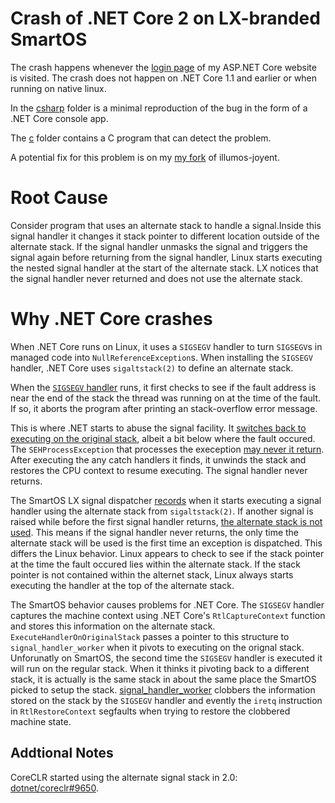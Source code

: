 
# Crash of .NET Core 2 on LX-branded SmartOS

The crash happens whenever the [login page](https://github.com/AustinWise/DinnerKillPoints/blob/master/src/DkpWeb/Views/Account/Login.cshtml)
of my ASP.NET Core website is visited. The crash does not happen on .NET Core 1.1
and earlier or when running on native linux.

In the [csharp](./csharp) folder is a minimal reproduction of the bug in the
form of a .NET Core console app.

The [c](./c) folder contains a C program that can detect the problem.

A potential fix for this problem is on my
[my fork](https://github.com/AustinWise/illumos-joyent/tree/austin/FixLinuxSigs)
of illumos-joyent.

# Root Cause

Consider program that uses an alternate stack to handle a signal.Inside this
signal handler it changes it stack pointer to different location outside of the
alternate stack. If the signal handler unmasks the signal and triggers the
signal again before returning from the signal handler, Linux starts executing
the nested signal handler at the start of the alternate stack.
LX notices that the signal handler never returned and does not use the alternate
stack.

# Why .NET Core crashes

When .NET Core runs on Linux, it uses a `SIGSEGV` handler to turn `SIGSEGV`s in
managed code into `NullReferenceException`s.
When installing the `SIGSEGV` handler, .NET Core uses `sigaltstack(2)` to define
an alternate stack.

When the
[`SIGSEGV` handler](https://github.com/dotnet/coreclr/blob/release/2.0.0/src/pal/src/exception/signal.cpp#L449)
runs, it first checks to see if the fault address
is near the end of the stack the thread was running on at the time of the fault.
If so, it aborts the program after printing an stack-overflow error message.

This is where .NET starts to abuse the signal facility. It
[switches back to executing on the original stack](https://github.com/dotnet/coreclr/blob/release/2.0.0/src/pal/src/arch/amd64/signalhandlerhelper.cpp),
albeit a bit below where the fault occured.
The `SEHProcessException` that processes the exeception
[may never it return](https://github.com/dotnet/coreclr/blob/release/2.0.0/src/pal/src/exception/seh.cpp#L248).
After executing the any catch handlers it finds, it unwinds the stack and
restores the CPU context to resume executing. The signal handler never returns.

The SmartOS LX signal dispatcher
[records](https://github.com/joyent/illumos-joyent/blob/4ad2b82f02940919076bbd75002408a5bfef6a80/usr/src/lib/brand/lx/lx_brand/common/signal.c#L1796)
when it starts executing a signal
handler using the alternate stack from `sigaltstack(2)`. If another signal is
raised while before the first signal handler returns,
[the alternate stack is not used](https://github.com/joyent/illumos-joyent/blob/4ad2b82f02940919076bbd75002408a5bfef6a80/usr/src/lib/brand/lx/lx_brand/common/signal.c#L1638-L1640).
This means if
the signal handler never returns, the only time the alternate stack will be used
is the first time an exception is dispatched. This differs the Linux behavior.
Linux appears to check to see if the stack pointer at the time the fault occured
lies within the alternate stack. If the stack pointer is not contained within
the alternet stack, Linux always starts executing the handler at the top of the
alternate stack.

The SmartOS behavior causes problems for .NET Core. The `SIGSEGV` handler
captures the machine context using .NET Core's `RtlCaptureContext` function
and stores this information on the alternate stack.
`ExecuteHandlerOnOriginalStack` passes a pointer to this structure to
`signal_handler_worker` when it pivots to executing on the orignal stack.
Unforunatly on SmartOS, the second time the `SIGSEGV` handler is executed it
will run on the regular stack. When it thinks it pivoting back to a different
stack, it is actually is the same stack in about the same place the SmartOS
picked to setup the stack.
[signal_handler_worker](https://github.com/dotnet/coreclr/blob/release/2.0.0/src/pal/src/exception/signal.cpp#L409-L436)
clobbers the information
stored on the stack by the `SIGSEGV` handler and evently the `iretq` instruction
in `RtlRestoreContext` segfaults when trying to restore the clobbered machine
state.

## Addtional Notes

CoreCLR started using the alternate signal stack in 2.0:
[dotnet/coreclr#9650](https://github.com/dotnet/coreclr/pull/9650).

